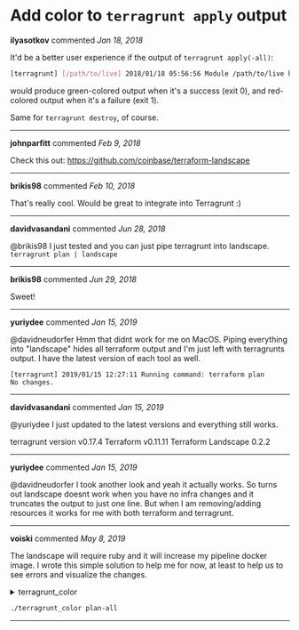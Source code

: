 # Add color to `terragrunt apply` output

**ilyasotkov** commented *Jan 18, 2018*

It'd be a better user experience if the output of `terragrunt apply(-all)`:

```sh
[terragrunt] [/path/to/live] 2018/01/18 05:56:56 Module /path/to/live has finished successfully!
```

would produce green-colored output when it's a success (exit 0), and red-colored output when it's a failure (exit 1).

Same for `terragrunt destroy`, of course.
<br />
***


**johnparfitt** commented *Feb 9, 2018*

Check this out: https://github.com/coinbase/terraform-landscape
***

**brikis98** commented *Feb 10, 2018*

That's really cool. Would be great to integrate into Terragrunt :)
***

**davidvasandani** commented *Jun 28, 2018*

@brikis98 I just tested and you can just pipe terragrunt into landscape. `terragrunt plan | landscape`
***

**brikis98** commented *Jun 29, 2018*

Sweet!
***

**yuriydee** commented *Jan 15, 2019*

@davidneudorfer Hmm that didnt work for me on MacOS. Piping everything into "landscape" hides all terraform output and I'm just left with terragrunts output. I have the latest version of each tool as well. 

```
[terragrunt] 2019/01/15 12:27:11 Running command: terraform plan
No changes.
```
***

**davidvasandani** commented *Jan 15, 2019*

@yuriydee I just updated to the latest versions and everything still works.

terragrunt version v0.17.4
Terraform v0.11.11
Terraform Landscape 0.2.2
***

**yuriydee** commented *Jan 15, 2019*

@davidneudorfer I took another look and yeah it actually works. So turns out landscape doesnt work when you have no infra changes and it truncates the output to just one line. But when I am removing/adding resources it works for me with both terraform and terragrunt. 
***

**voiski** commented *May 8, 2019*

The landscape will require ruby and it will increase my pipeline docker image. I wrote this simple solution to help me for now, at least to help us to see errors and visualize the changes.

<details><summary>terragrunt_color</summary>
<p>

```bash
#!/bin/bash

BOLD=$(tput bold)
BLACK=$(tput setaf 0)
RED=$(tput setaf 1)
GREEN=$(tput setaf 2)
YELLOW=$(tput setaf 3)
BLUE=$(tput setaf 4)
CYAN=$(tput setaf 6)
RESET=$(tput sgr0)
REDBOLD=${RED}${BOLD}
REDRESET=${RESET}${RED}
BLUEBOLD=${BLUE}${BOLD}
BLUERESET=${RESET}${BLUE}

terragrunt ${*} 2>&1 | sed \
    -e "s/\(\\[terragrunt\\] \\[.*\\]\)\( [0-9\\/]* [0-9:]*\) /${BLUEBOLD}\1${BLUERESET}\2${RESET} /" \
    -e "s/\(\\[terragrunt\\]\)\( [0-9\\/]* [0-9:]*\) /${BLUEBOLD}\1${BLUERESET}\2${RESET} /" \
    -e "s/\(Error: \)\(.*\)/${REDBOLD}\1${REDRESET}\2${RESET}/" \
    -e "s/\(Hit multiple errors:\)/${REDBOLD}\1${RESET}/" \
    -e "s/\(exit status 1\)/${RED}\1${RESET}/" \
    -e "s/\( WARNING: \)\(.*\)/${YELLOW}${BOLD}\1${RESET}${YELLOW}\2${RESET}/" \
    -e "s/\( Running command: \)\(.*\)/\1${CYAN}\2${RESET}/" \
    -e "s/\(  *.*:  *\)\(\".*\"\)\( => \)\(\".*\"\)/${YELLOW}\1${RED}\2${BLACK}\3${GREEN}\4${RESET}/" \
    -e "s/\(  *.*:  *\".*\"\)/${GREEN}\1${RESET}/"
```

</p>
</details>

```bash
./terragrunt_color plan-all
```
***

